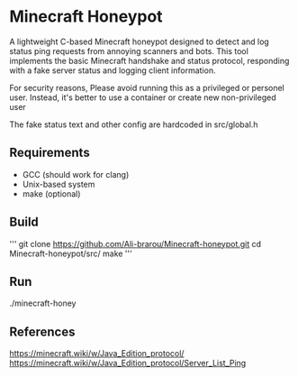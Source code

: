 # Minecraft Honeypot

A lightweight C-based Minecraft honeypot designed to detect and log status ping requests from annoying scanners and bots. 
This tool implements the basic Minecraft handshake and status protocol, responding with a fake server status and logging client information. 

For security reasons, Please avoid running this as a privileged or personel user.
Instead, it's better to use a container or create new non-privileged user

The fake status text and other config are hardcoded in src/global.h

## Requirements 
- GCC (should work for clang)
- Unix-based system 
- make (optional)

## Build 
''' 
git clone https://github.com/Ali-brarou/Minecraft-honeypot.git
cd Minecraft-honeypot/src/
make
'''

## Run 
./minecraft-honey

## References 
https://minecraft.wiki/w/Java_Edition_protocol/
https://minecraft.wiki/w/Java_Edition_protocol/Server_List_Ping
